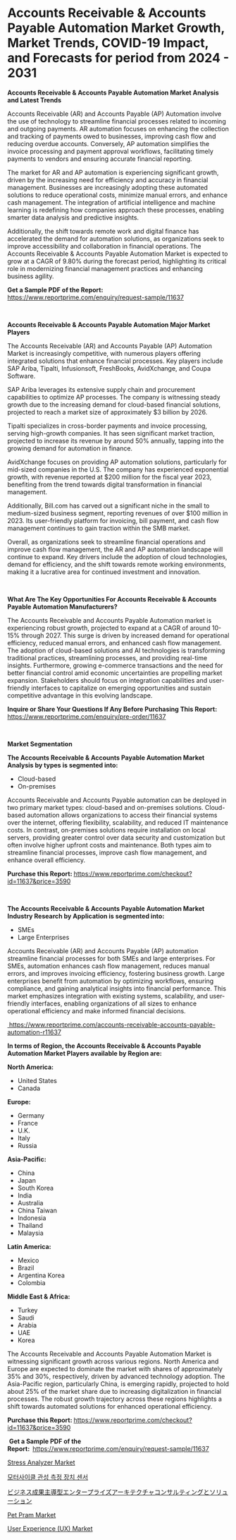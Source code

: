 <p><h1>Accounts Receivable & Accounts Payable Automation Market Growth, Market Trends, COVID-19 Impact, and Forecasts for period from 2024 - 2031</h1></p><p><strong>Accounts Receivable & Accounts Payable Automation Market Analysis and Latest Trends</strong></p>
<p><p>Accounts Receivable (AR) and Accounts Payable (AP) Automation involve the use of technology to streamline financial processes related to incoming and outgoing payments. AR automation focuses on enhancing the collection and tracking of payments owed to businesses, improving cash flow and reducing overdue accounts. Conversely, AP automation simplifies the invoice processing and payment approval workflows, facilitating timely payments to vendors and ensuring accurate financial reporting. </p><p>The market for AR and AP automation is experiencing significant growth, driven by the increasing need for efficiency and accuracy in financial management. Businesses are increasingly adopting these automated solutions to reduce operational costs, minimize manual errors, and enhance cash management. The integration of artificial intelligence and machine learning is redefining how companies approach these processes, enabling smarter data analysis and predictive insights.</p><p>Additionally, the shift towards remote work and digital finance has accelerated the demand for automation solutions, as organizations seek to improve accessibility and collaboration in financial operations. The Accounts Receivable & Accounts Payable Automation Market is expected to grow at a CAGR of 9.80% during the forecast period, highlighting its critical role in modernizing financial management practices and enhancing business agility.</p></p>
<p><strong>Get a Sample PDF of the Report:&nbsp;</strong> <a href="https://www.reportprime.com/enquiry/request-sample/11637">https://www.reportprime.com/enquiry/request-sample/11637</a></p>
<p>&nbsp;</p>
<p><strong>Accounts Receivable & Accounts Payable Automation Major Market Players</strong></p>
<p><p>The Accounts Receivable (AR) and Accounts Payable (AP) Automation Market is increasingly competitive, with numerous players offering integrated solutions that enhance financial processes. Key players include SAP Ariba, Tipalti, Infusionsoft, FreshBooks, AvidXchange, and Coupa Software. </p><p>SAP Ariba leverages its extensive supply chain and procurement capabilities to optimize AP processes. The company is witnessing steady growth due to the increasing demand for cloud-based financial solutions, projected to reach a market size of approximately $3 billion by 2026. </p><p>Tipalti specializes in cross-border payments and invoice processing, serving high-growth companies. It has seen significant market traction, projected to increase its revenue by around 50% annually, tapping into the growing demand for automation in finance. </p><p>AvidXchange focuses on providing AP automation solutions, particularly for mid-sized companies in the U.S. The company has experienced exponential growth, with revenue reported at $200 million for the fiscal year 2023, benefiting from the trend towards digital transformation in financial management.</p><p>Additionally, Bill.com has carved out a significant niche in the small to medium-sized business segment, reporting revenues of over $100 million in 2023. Its user-friendly platform for invoicing, bill payment, and cash flow management continues to gain traction within the SMB market.</p><p>Overall, as organizations seek to streamline financial operations and improve cash flow management, the AR and AP automation landscape will continue to expand. Key drivers include the adoption of cloud technologies, demand for efficiency, and the shift towards remote working environments, making it a lucrative area for continued investment and innovation.</p></p>
<p>&nbsp;</p>
<p><strong>What Are The Key Opportunities For Accounts Receivable & Accounts Payable Automation Manufacturers?</strong></p>
<p><p>The Accounts Receivable and Accounts Payable Automation market is experiencing robust growth, projected to expand at a CAGR of around 10-15% through 2027. This surge is driven by increased demand for operational efficiency, reduced manual errors, and enhanced cash flow management. The adoption of cloud-based solutions and AI technologies is transforming traditional practices, streamlining processes, and providing real-time insights. Furthermore, growing e-commerce transactions and the need for better financial control amid economic uncertainties are propelling market expansion. Stakeholders should focus on integration capabilities and user-friendly interfaces to capitalize on emerging opportunities and sustain competitive advantage in this evolving landscape.</p></p>
<p><strong>Inquire or Share Your Questions If Any Before Purchasing This Report:</strong> <a href="https://www.reportprime.com/enquiry/pre-order/11637">https://www.reportprime.com/enquiry/pre-order/11637</a></p>
<p>&nbsp;</p>
<p><strong>Market Segmentation</strong></p>
<p><strong>The Accounts Receivable & Accounts Payable Automation Market Analysis by types is segmented into:</strong></p>
<p><ul><li>Cloud-based</li><li>On-premises</li></ul></p>
<p><p>Accounts Receivable and Accounts Payable automation can be deployed in two primary market types: cloud-based and on-premises solutions. Cloud-based automation allows organizations to access their financial systems over the internet, offering flexibility, scalability, and reduced IT maintenance costs. In contrast, on-premises solutions require installation on local servers, providing greater control over data security and customization but often involve higher upfront costs and maintenance. Both types aim to streamline financial processes, improve cash flow management, and enhance overall efficiency.</p></p>
<p><strong>Purchase this Report:&nbsp;</strong><a href="https://www.reportprime.com/checkout?id=11637&price=3590">https://www.reportprime.com/checkout?id=11637&price=3590</a></p>
<p>&nbsp;</p>
<p><strong>The Accounts Receivable & Accounts Payable Automation Market Industry Research by Application is segmented into:</strong></p>
<p><ul><li>SMEs</li><li>Large Enterprises</li></ul></p>
<p><p>Accounts Receivable (AR) and Accounts Payable (AP) automation streamline financial processes for both SMEs and large enterprises. For SMEs, automation enhances cash flow management, reduces manual errors, and improves invoicing efficiency, fostering business growth. Large enterprises benefit from automation by optimizing workflows, ensuring compliance, and gaining analytical insights into financial performance. This market emphasizes integration with existing systems, scalability, and user-friendly interfaces, enabling organizations of all sizes to enhance operational efficiency and make informed financial decisions.</p></p>
<p><a href="https://www.reportprime.com/accounts-receivable-accounts-payable-automation-r11637">&nbsp;https://www.reportprime.com/accounts-receivable-accounts-payable-automation-r11637</a></p>
<p><strong>In terms of Region, the Accounts Receivable & Accounts Payable Automation Market Players available by Region are:</strong></p>
<p>
    <p> <strong> North America: </strong>
        <ul>
            <li>United States</li>
            <li>Canada</li>
        </ul>
        </p> 
    <p> <strong> Europe: </strong>
        <ul>
            <li>Germany</li>
            <li>France</li>
            <li>U.K.</li>
            <li>Italy</li>
            <li>Russia</li>
        </ul>
        </p> 
    <p> <strong> Asia-Pacific: </strong>
        <ul>
            <li>China</li>
            <li>Japan</li>
            <li>South Korea</li>
            <li>India</li>
            <li>Australia</li>
            <li>China Taiwan</li>
            <li>Indonesia</li>
            <li>Thailand</li>
            <li>Malaysia</li>
        </ul>
        </p> 
    <p> <strong> Latin America: </strong>
        <ul>
            <li>Mexico</li>
            <li>Brazil</li>
            <li>Argentina Korea</li>
            <li>Colombia</li>
        </ul>
        </p> 
    <p> <strong> Middle East & Africa: </strong>
        <ul>
            <li>Turkey</li>
            <li>Saudi</li>
            <li>Arabia</li>
            <li>UAE</li>
            <li>Korea</li>
        </ul>
    </p>
    </p>
<p><p>The Accounts Receivable and Accounts Payable Automation Market is witnessing significant growth across various regions. North America and Europe are expected to dominate the market with shares of approximately 35% and 30%, respectively, driven by advanced technology adoption. The Asia-Pacific region, particularly China, is emerging rapidly, projected to hold about 25% of the market share due to increasing digitalization in financial processes. The robust growth trajectory across these regions highlights a shift towards automated solutions for enhanced operational efficiency.</p></p>
<p><strong>Purchase this Report: </strong><a href="https://www.reportprime.com/checkout?id=11637&price=3590">https://www.reportprime.com/checkout?id=11637&price=3590</a></p>
<p>&nbsp;<strong>Get a Sample PDF of the Report:&nbsp;&nbsp;</strong><a href="https://www.reportprime.com/enquiry/request-sample/11637">https://www.reportprime.com/enquiry/request-sample/11637</a></p>
<p><strong></strong></p>
<p><p><a href="https://www.linkedin.com/pulse/what-driving-global-stress-analyzer-market-dive-trends-ithje?trackingId=hYio7vVrRkKEvJxIM%2FjZQA%3D%3D">Stress Analyzer Market</a></p><p><a href="https://medium.com/@stephpinkney/motorcycle-inertial-measurement-unit-sensors-market-%EC%9D%98-%EA%B8%80%EB%A1%9C%EB%B2%8C-%EC%8B%9C%EC%9E%A5-%EA%B0%9C%EC%9A%94%EB%8A%94-%EC%A0%84-%EC%84%B8%EA%B3%84-%EB%B0%8F-%EC%A3%BC%EC%9A%94-%EC%8B%9C%EC%9E%A5%EC%9D%98-%EC%82%B0%EC%97%85%EC%97%90-%EC%98%81%ED%96%A5%EC%9D%84-%EB%AF%B8%EC%B9%98%EB%8A%94-%EC%A3%BC%EC%9A%94-3316bf1842cc">모터사이클 관성 측정 장치 센서</a></p><p><a href="https://medium.com/@rot5z9maragh/business-outcome-driven-enterprise-architecture-consulting-and-solutions-0082e6efd131">ビジネス成果主導型エンタープライズアーキテクチャコンサルティングとソリューション</a></p><p><a href="https://medium.com/@penurundingin_24290/the-market-for-pet-pram-market-is-examined-in-this-report-along-with-the-factors-that-are-c14845738009">Pet Pram Market</a></p><p><a href="https://github.com/MaryNelson695/Market-Research-Report-List-1/blob/main/user-experience-ux-market.md">User Experience (UX) Market</a></p></p>